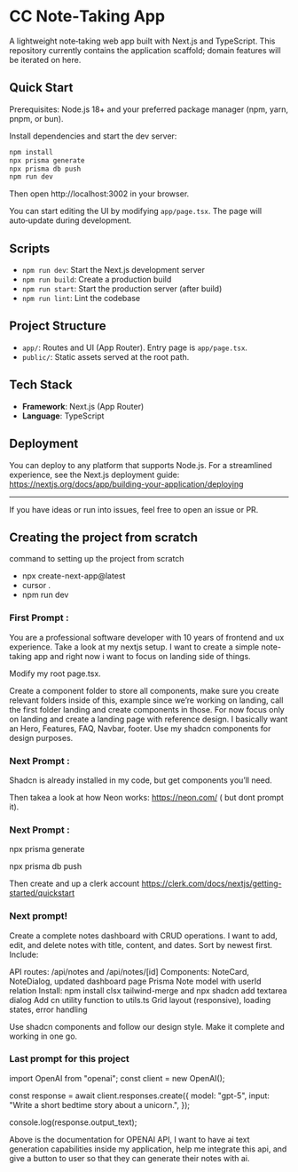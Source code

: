 # CC Note‑Taking App

A lightweight note‑taking web app built with Next.js and TypeScript. This repository currently contains the application scaffold; domain features will be iterated on here.

## Quick Start

Prerequisites: Node.js 18+ and your preferred package manager (npm, yarn, pnpm, or bun).

Install dependencies and start the dev server:

```bash
npm install
npx prisma generate
npx prisma db push
npm run dev
```

Then open http://localhost:3002 in your browser.

You can start editing the UI by modifying `app/page.tsx`. The page will auto‑update during development.

## Scripts

- `npm run dev`: Start the Next.js development server
- `npm run build`: Create a production build
- `npm run start`: Start the production server (after build)
- `npm run lint`: Lint the codebase

## Project Structure

- `app/`: Routes and UI (App Router). Entry page is `app/page.tsx`.
- `public/`: Static assets served at the root path.

## Tech Stack

- **Framework**: Next.js (App Router)
- **Language**: TypeScript

## Deployment

You can deploy to any platform that supports Node.js. For a streamlined experience, see the Next.js deployment guide: https://nextjs.org/docs/app/building-your-application/deploying

---

If you have ideas or run into issues, feel free to open an issue or PR.

## Creating the project from scratch 
command to setting up the project from scratch

- npx create-next-app@latest
- cursor .
- npm run dev

### First Prompt :
You are a professional software developer with 10 years of frontend and ux experience. Take a look at my nextjs setup. I want to create a simple note-taking app and right now i want to focus on landing side of things.

Modify my root page.tsx.

Create a component folder to store all components, make sure you create relevant folders inside of this, example since we’re working on landing, call the first folder landing and create components in those. For now focus only on landing and create a landing page with reference design. I basically want an Hero, Features, FAQ, Navbar, footer. Use my shadcn components for design purposes. 

### Next Prompt :
Shadcn is already installed in my code, but get components you’ll need.

Then takea a look at how Neon works: https://neon.com/ ( but dont prompt it).

### Next Prompt : 
npx prisma generate

npx prisma db push

Then create and up a clerk account https://clerk.com/docs/nextjs/getting-started/quickstart

### Next prompt!
Create a complete notes dashboard with CRUD operations. I want to add, edit, and delete notes with title, content, and dates. Sort by newest first.
Include:

API routes: /api/notes and /api/notes/[id]
Components: NoteCard, NoteDialog, updated dashboard page
Prisma Note model with userId relation
Install: npm install clsx tailwind-merge and npx shadcn add textarea dialog
Add cn utility function to utils.ts
Grid layout (responsive), loading states, error handling

Use shadcn components and follow our design style. Make it complete and working in one go.

### Last prompt for this project
import OpenAI from "openai";
const client = new OpenAI();

const response = await client.responses.create({
  model: "gpt-5",
  input: "Write a short bedtime story about a unicorn.",
});

console.log(response.output_text);

Above is the documentation for OPENAI API, I want to have ai text generation capabilities inside my application, help me integrate this api, and give a button to user so that they can generate their notes with ai.

